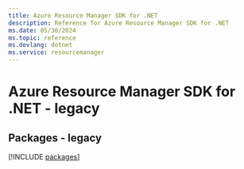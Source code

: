 ```yaml
---
title: Azure Resource Manager SDK for .NET
description: Reference for Azure Resource Manager SDK for .NET
ms.date: 05/30/2024
ms.topic: reference
ms.devlang: dotnet
ms.service: resourcemanager
---
```

# Azure Resource Manager SDK for .NET - legacy
## Packages - legacy
[!INCLUDE [packages](resource-manager-index.md)]